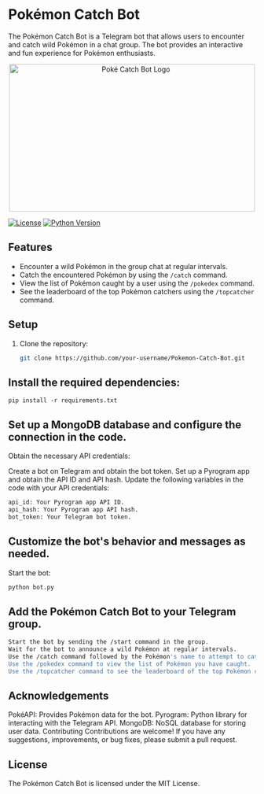 # Pokémon Catch Bot

The Pokémon Catch Bot is a Telegram bot that allows users to encounter and catch wild Pokémon in a chat group. The bot provides an interactive and fun experience for Pokémon enthusiasts.

<p align="center">
  <img src="https://graph.org/file/58ca90f1f28d86419205e.jpg" alt="Poké Catch Bot Logo" width="500" height="300">
</p>

[![License](https://img.shields.io/github/license/BotGeniusHub/Pokemon-Catch-Bot)](LICENSE)
[![Python Version](https://img.shields.io/badge/python-3.6%2B-blue)](https://www.python.org/downloads/)

## Features

- Encounter a wild Pokémon in the group chat at regular intervals.
- Catch the encountered Pokémon by using the `/catch` command.
- View the list of Pokémon caught by a user using the `/pokedex` command.
- See the leaderboard of the top Pokémon catchers using the `/topcatcher` command.

## Setup

1. Clone the repository:

   ```bash
   git clone https://github.com/your-username/Pokemon-Catch-Bot.git

## Install the required dependencies:

   ```basb
pip install -r requirements.txt
```

## Set up a MongoDB database and configure the connection in the code.
Obtain the necessary API credentials:

Create a bot on Telegram and obtain the bot token.
Set up a Pyrogram app and obtain the API ID and API hash.
Update the following variables in the code with your API credentials:
   ```bash
api_id: Your Pyrogram app API ID.
api_hash: Your Pyrogram app API hash.
bot_token: Your Telegram bot token.
```
## Customize the bot's behavior and messages as needed.

Start the bot:
   ```bash
python bot.py
```

## Add the Pokémon Catch Bot to your Telegram group.
   ```bash
Start the bot by sending the /start command in the group.
Wait for the bot to announce a wild Pokémon at regular intervals.
Use the /catch command followed by the Pokémon's name to attempt to catch it.
Use the /pokedex command to view the list of Pokémon you have caught.
Use the /topcatcher command to see the leaderboard of the top Pokémon catchers in the group.
```
## Acknowledgements
PokéAPI: Provides Pokémon data for the bot.
Pyrogram: Python library for interacting with the Telegram API.
MongoDB: NoSQL database for storing user data.
Contributing
Contributions are welcome! If you have any suggestions, improvements, or bug fixes, please submit a pull request.

## License
The Pokémon Catch Bot is licensed under the MIT License.
